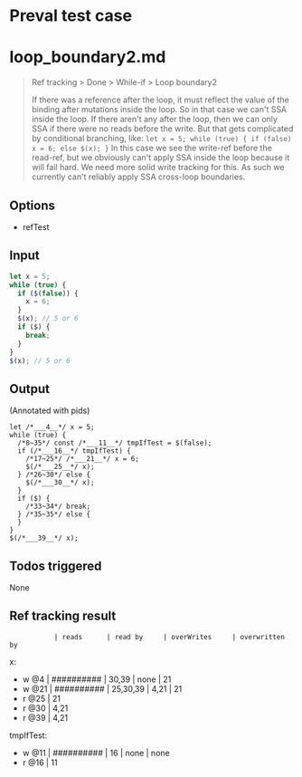 # Preval test case

# loop_boundary2.md

> Ref tracking > Done > While-if > Loop boundary2
>
> If there was a reference after the loop, it must reflect the value of the binding
> after mutations inside the loop. So in that case we can't SSA inside the loop.
> If there aren't any after the loop, then we can only SSA if there were no reads
> before the write. But that gets complicated by conditional branching, like:
>     `let x = 5; while (true) { if (false) x = 6; else $(x); }`
> In this case we see the write-ref before the read-ref, but we obviously can't apply
> SSA inside the loop because it will fail hard. We need more solid write tracking
> for this. As such we currently can't reliably apply SSA cross-loop boundaries.

## Options

- refTest

## Input

`````js filename=intro
let x = 5;
while (true) { 
  if ($(false)) {
    x = 6;
  }
  $(x); // 5 or 6
  if ($) {
    break;
  }
}
$(x); // 5 or 6
`````


## Output

(Annotated with pids)

`````filename=intro
let /*___4__*/ x = 5;
while (true) {
  /*8~35*/ const /*___11__*/ tmpIfTest = $(false);
  if (/*___16__*/ tmpIfTest) {
    /*17~25*/ /*___21__*/ x = 6;
    $(/*___25__*/ x);
  } /*26~30*/ else {
    $(/*___30__*/ x);
  }
  if ($) {
    /*33~34*/ break;
  } /*35~35*/ else {
  }
}
$(/*___39__*/ x);
`````


## Todos triggered


None


## Ref tracking result


               | reads      | read by     | overWrites     | overwritten by
x:
  - w @4       | ########## | 30,39       | none           | 21
  - w @21      | ########## | 25,30,39    | 4,21           | 21
  - r @25      | 21
  - r @30      | 4,21
  - r @39      | 4,21

tmpIfTest:
  - w @11      | ########## | 16          | none           | none
  - r @16      | 11
